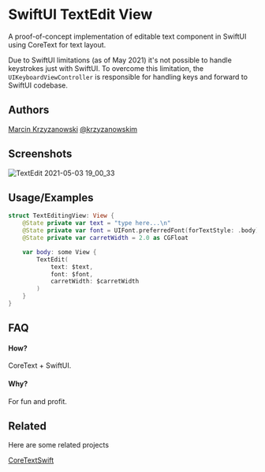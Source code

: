 
# SwiftUI TextEdit View

A proof-of-concept implementation of editable text component in SwiftUI using CoreText for text layout. 

Due to SwiftUI limitations (as of May 2021) it's not possible to handle keystrokes just with SwiftUI. To overcome this limitation, the `UIKeyboardViewController` is responsible for handling keys and forward to SwiftUI codebase.

## Authors

[Marcin Krzyzanowski](http://krzyzanowskim.com)
[@krzyzanowskim](https://twitter.com/krzyzanowskim)

  
## Screenshots

![TextEdit 2021-05-03 19_00_33](https://user-images.githubusercontent.com/758033/116907452-de751980-ac41-11eb-9595-7a47f1e9a4fe.gif)


  
## Usage/Examples

```swift
struct TextEditingView: View {
    @State private var text = "type here...\n"
    @State private var font = UIFont.preferredFont(forTextStyle: .body) as CTFont
    @State private var carretWidth = 2.0 as CGFloat

    var body: some View {
        TextEdit(
            text: $text,
            font: $font,
            carretWidth: $carretWidth
        )
    }
}
```

  
## FAQ

#### How?

CoreText + SwiftUI.

#### Why?

For fun and profit.

  
## Related

Here are some related projects

[CoreTextSwift](https://github.com/krzyzanowskim/CoreTextSwift)
